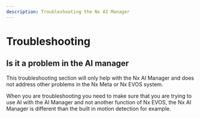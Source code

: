 ```yaml
---
description: Troubleshooting the Nx AI Manager
---
```


# Troubleshooting

## Is it a problem in the AI manager

This troubleshooting section will only help with the Nx AI Manager and does not address other problems in the Nx Meta or Nx EVOS system.

When you are troubleshooting you need to make sure that you are trying to use AI with the AI Manager and not another function of Nx EVOS, the Nx AI Manager is different than the built in motion detection for example.

